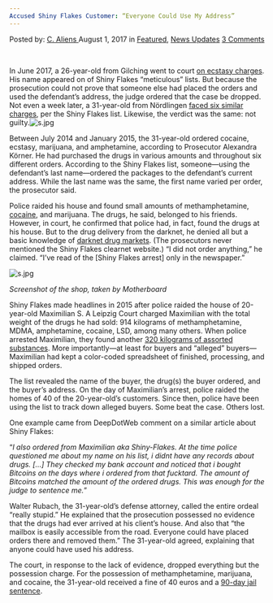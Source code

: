 ```yaml
---
Accused Shiny Flakes Customer: “Everyone Could Use My Address”
---
```

<article class="post-listing post-21686 post type-post status-publish format-standard has-post-thumbnail hentry  tag-accused tag-address tag-customer tag-flakes tag-shiny">
    <div class="post-inner">
        <span>Posted by: <a href="https://www.deepdotweb.com/author/caliens/" title="">C. Aliens </a></span>
    <span>August 1, 2017</span>
    <span>in <a href="https://www.deepdotweb.com/category/deepdot-news/" rel="category tag">Featured</a>, <a href="https://www.deepdotweb.com/category/news-updates/" rel="category tag">News Updates</a></span>
    <span><a href="https://www.deepdotweb.com/2017/08/01/accused-shiny-flakes-customer-everyone-use-address/#comments">3 Comments</a></span>
    </p>
    <div class="clear"></div>
    <div class="entry">
    <p>&nbsp;</p>
    <p>In June 2017, a 26-year-old from Gilching went to court <a href="https://www.deepdotweb.com/2015/08/17/new-information-regarding-the-shiny-flakes-bust/">on ecstasy charges</a>. His name appeared on of Shiny Flakes “meticulous” lists. But because the prosecution could not prove that someone else had placed the orders and used the defendant’s address, the judge ordered that the case be dropped. Not even a week later, a 31-year-old from Nördlingen <a href="http://www.augsburger-allgemeine.de/noerdlingen/Darknet-Lieferungen-nach-Noerdlingen-id42059461.html">faced six similar charges</a>, per the Shiny Flakes list. Likewise, the verdict was the same: not guilty.<img class="wp-image-21692" src="https://www.deepdotweb.com/wp-content/uploads/2017/07/s-jpg.jpeg" alt="s.jpg" /></p>
    <p>Between July 2014 and January 2015, the 31-year-old ordered cocaine, ecstasy, marijuana, and amphetamine, according to Prosecutor Alexandra Körner. He had purchased the drugs in various amounts and throughout six different orders. According to the Shiny Flakes list, someone—using the defendant&#8217;s last name—ordered the packages to the defendant’s current address. While the last name was the same, the first name varied per order, the prosecutor said.</p>
    <p>Police raided his house and found small amounts of methamphetamine, <a href="https://www.deepdotweb.com/tag/cocaine/">cocaine</a>, and marijuana. The drugs, he said, belonged to his friends. However, in court, he confirmed that police had, in fact, found the drugs at his house. But to the drug delivery from the darknet, he denied all but a basic knowledge of <a href="https://www.deepdotweb.com/2013/10/28/updated-llist-of-hidden-marketplaces-tor-i2p/">darknet drug markets</a>. (The prosecutors never mentioned the Shiny Flakes clearnet website.) “I did not order anything,” he claimed. “I&#8217;ve read of the [Shiny Flakes arrest] only in the newspaper.”</p>
    <p><img class="wp-image-21693" src="https://www.deepdotweb.com/wp-content/uploads/2017/07/s-jpg-1.jpeg" alt="s.jpg" srcset="https://www.deepdotweb.com/wp-content/uploads/2017/07/s-jpg-1.jpeg 1022w, https://www.deepdotweb.com/wp-content/uploads/2017/07/s-jpg-1-300x201.jpeg 300w, https://www.deepdotweb.com/wp-content/uploads/2017/07/s-jpg-1-290x195.jpeg 290w" sizes="(max-width: 1022px) 100vw, 1022px" /></p>
    <p><em>Screenshot of the shop, taken by Motherboard</em></p>
    <p>Shiny Flakes made headlines in 2015 after police raided the house of 20-year-old Maximilian S. A Leipzig Court charged Maximilian with the total weight of the drugs he had sold: 914 kilograms of methamphetamine, MDMA, amphetamine, cocaine, LSD, among many others. When police arrested Maximilian, they found another <a href="https://www.deepdotweb.com/2015/08/17/new-information-regarding-the-shiny-flakes-bust/">320 kilograms of assorted substances</a>. More importantly—at least for buyers and “alleged” buyers—Maximilian had kept a color-coded spreadsheet of finished, processing, and shipped orders.</p>
    <p>The list revealed the name of the buyer, the drug(s) the buyer ordered, and the buyer’s address. On the day of Maximilian’s arrest, police raided the homes of 40 of the 20-year-old’s customers. Since then, police have been using the list to track down alleged buyers. Some beat the case. Others lost.</p>
    <p>One example came from DeepDotWeb comment on a similar article about Shiny Flakes:</p>
    <p>“<em>I also ordered from Maximilian aka Shiny-Flakes. At the time police questioned me about my name on his list, i didnt have any records about drugs. [&#8230;] They checked my bank account and noticed that i bought Bitcoins on the days where i ordered from that fucktard. The amount of Bitcoins matched the amount of the ordered drugs. This was enough for the judge to sentence me.</em>”</p>
    <p>Walter Rubach, the 31-year-old’s defense attorney, called the entire ordeal “really stupid.” He explained that the prosecution possessed no evidence that the drugs had ever arrived at his client’s house. And also that “the mailbox is easily accessible from the road. Everyone could have placed orders there and removed them.” The 31-year-old agreed, explaining that anyone could have used his address.</p>
    <p>The court, in response to the lack of evidence, dropped everything but the possession charge. For the possession of methamphetamine, marijuana, and cocaine, the 31-year-old received a fine of 40 euros and a <a href="https://www.deepdotweb.com/tag/sentenced/">90-day jail sentence</a>.</p>
    </div>
    <span style="display:none"><a href="https://www.deepdotweb.com/tag/accused/" rel="tag">accused</a> <a href="https://www.deepdotweb.com/tag/address/" rel="tag">address</a> <a href="https://www.deepdotweb.com/tag/customer/" rel="tag">customer</a> <a href="https://www.deepdotweb.com/tag/flakes/" rel="tag">flakes</a> <a href="https://www.deepdotweb.com/tag/shiny/" rel="tag">shiny</a></span> <span style="display:none" class="updated">2017-08-01</span>
    <div style="display:none" class="vcard author" itemprop="author" itemscope itemtype="http://schema.org/Person"><strong class="fn" itemprop="name"><a href="https://www.deepdotweb.com/author/caliens/" title="Posts by C. Aliens" rel="author">C. Aliens</a></strong></div>
    </div>
</article>

